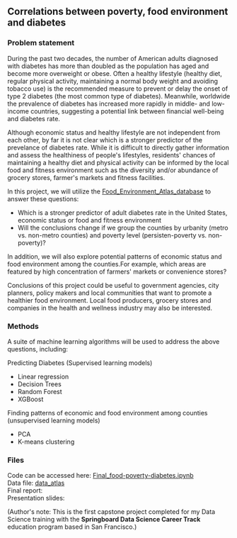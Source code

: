## Correlations between poverty, food environment and diabetes

### Problem statement
 During the past two decades, the number of American adults diagnosed with diabetes has more than doubled as the population has aged and become more overweight or obese. Often a healthy lifestyle (healthy diet, regular physical activity, maintaining a normal body weight and avoiding tobacco use) is the recommended measure to prevent or delay the onset of type 2 diabetes (the most common type of diabetes). Meanwhile, worldwide the prevalence of diabetes has increased more rapidly in middle- and low- income countries, suggesting a potential link between financial well-being and diabetes rate.   
 
 Although economic status and healthy lifestyle are not independent from each other, by far it is not clear which is a stronger predictor of the prevelance of diabetes rate. While it is difficult to directly gather information and assess the healthiness of people's lifestyles, residents' chances of maintaining a healthy diet and physical activity can be informed by the local food and fitness environment such as the diversity and/or abundance of grocery stores, farmer's markets and fitness facilities.   
 
 In this project, we will utilize the 
[Food_Environment_Atlas_database](https://www.ers.usda.gov/data-products/food-environment-atlas/) to answer these questions:    
 
 - Which is a stronger predictor of adult diabetes rate in the United States, economic status or food and fitness environment  
 - Will the conclusions change if we group the counties by urbanity (metro vs. non-metro counties) and poverty level (persisten-poverty vs. non-poverty)?  
 
 In addition, we will also explore potential patterns of economic status and food environment among the counties.For example,  which areas are featured by high concentration of farmers' markets or convenience stores?   
 
 Conclusions of this project could be useful to government agencies, city planners, policy makers and local communities that want to promote a healthier food environment. Local food producers, grocery stores and companies in the health and wellness industry may also be interested.   
 
### Methods
A suite of machine learning algorithms will be used to address the above questions, including:  

 Predicting Diabetes (Supervised learning models)
 - Linear regression 
 - Decision Trees
 - Random Forest
 - XGBoost     

 Finding patterns of economic and food environment among counties (unsupervised learning models)
 - PCA
 - K-means clustering  
 
### Files
Code can be accessed here: [Final_food-poverty-diabetes.ipynb](https://github.com/BrachyS/Poverty_food_environment_diabetes/blob/master/Final_food-poverty-diabetes.ipynb)  
Data file: [data_atlas](https://github.com/BrachyS/food-env-atlas/tree/master/data_atlas)    
Final report:  
Presentation slides:

(Author's note: This is the first capstone project completed for my Data Science training with the **Springboard Data Science Career Track** education program based in San Francisco.)  

 